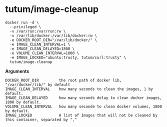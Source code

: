 tutum/image-cleanup
=========================

    docker run -d \
      --privileged \
      -v /var/run:/var/run:rw \
      -v /var/lib/docker:/var/lib/docker:rw \
      -e DOCKER_ROOT_DIR="/var/lib/docker/" \
      -e IMAGE_CLEAN_INTERVAL=1 \
      -e IMAGE_CLEAN_DELAYED=1800 \
      -e VOLUME_CLEAN_INTERVAL=1800 \
      -e IMAGE_LOCKED="ubuntu:trusty, tutum/curl:trusty" \
      tutum/image-cleanup

**Arguments**

    DOCKER_ROOT_DIR         the root path of docker lib, "/var/docker/lib/" by default
    IMAGE_CLEAN_INTERVAL    how many seconds to clean the images, 1 by default.
    IMAGE_CLEAN_DELAYED     how many seconds delay to clean docker images, 1800 by default.
    VOLUME_CLEAN_INTERVAL   how many seconde to clean docker volumes, 1800 by default.
    IMAGE_LOCKED            A list of Images that will not be cleaned by this container, separated by ","
